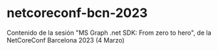 # netcoreconf-bcn-2023
Contenido de la sesión "MS Graph .net SDK: From zero to hero", de la NetCoreConf Barcelona 2023 (4 Marzo)
